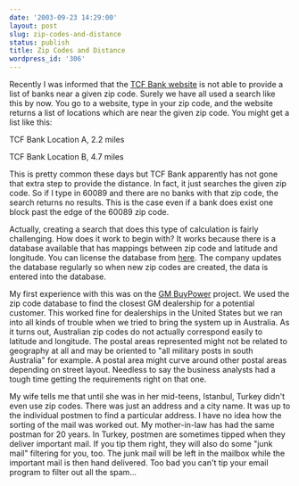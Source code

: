 ```yaml
---
date: '2003-09-23 14:29:00'
layout: post
slug: zip-codes-and-distance
status: publish
title: Zip Codes and Distance
wordpress_id: '306'
---
```


Recently I was informed that the [TCF Bank website](http://www.tcfexpress.com/) is not able to provide a list of banks near a given zip code. Surely we have all used a search like this by now. You go to a website, type in your zip code, and the website returns a list of locations which are near the given zip code. You might get a list like this:  

  

TCF Bank Location A, 2.2 miles  

TCF Bank Location B, 4.7 miles  

  

This is pretty common these days but TCF Bank apparently has not gone that extra step to provide the distance. In fact, it just searches the given zip code. So if I type in 60089 and there are no banks with that zip code, the search returns no results. This is the case even if a bank does exist one block past the edge of the 60089 zip code.  

  

Actually, creating a search that does this type of calculation is fairly challenging. How does it work to begin with? It works because there is a database available that has mappings between zip code and latitude and longitude. You can license the database from [here](http://www.zip-codes-latitude-longitude.com/). The company updates the database regularly so when new zip codes are created, the data is entered into the database.  

  

My first experience with this was on the [GM BuyPower](http://www.gmbuypower.com/splash.html) project. We used the zip code database to find the closest GM dealership for a potential customer. This worked fine for dealerships in the United States but we ran into all kinds of trouble when we tried to bring the system up in Australia. As it turns out, Australian zip codes do not actually correspond easily to latitude and longitude. The postal areas represented might not be related to geography at all and may be oriented to "all military posts in south Australia" for example. A postal area might curve around other postal areas depending on street layout. Needless to say the business analysts had a tough time getting the requirements right on that one.  

  

My wife tells me that until she was in her mid-teens, Istanbul, Turkey didn't even use zip codes. There was just an address and a city name. It was up to the individual postmen to find a particular address. I have no idea how the sorting of the mail was worked out. My mother-in-law has had the same postman for 20 years. In Turkey, postmen are sometimes tipped when they deliver important mail. If you tip them right, they will also do some "junk mail" filtering for you, too. The junk mail will be left in the mailbox while the important mail is then hand delivered. Too bad you can't tip your email program to filter out all the spam...

